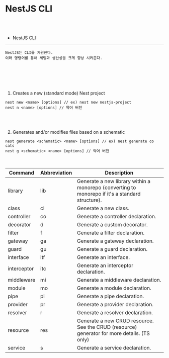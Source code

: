 # NestJS CLI

<br />
<br />

* NestJS CLI
---

```
NestJS는 CLI를 지원한다.
여러 명령어를 통해 세팅과 생산성을 크게 향상 시켜준다.
```

<br />
<br />
<br />
<br />

1. Creates a new (standard mode) Nest project

```npm
nest new <name> [options] // ex) nest new nestjs-project
nest n <name> [options] // 약어 버전
```

<br />
<br />

2. Generates and/or modifies files based on a schematic

```npm
nest generate <schematic> <name> [options] // ex) nest generate co cats
nest g <schematic> <name> [options] // 약어 버전
```

<br />

| Command     | Abbreviation | Description                                                   |
|-------------|--------------|---------------------------------------------------------------|
| library     | lib          | Generate a new library within a monorepo (converting to monorepo if it's a standard structure). |
| class       | cl           | Generate a new class.                                          |
| controller  | co           | Generate a controller declaration.                             |
| decorator   | d            | Generate a custom decorator.                                   |
| filter      | f            | Generate a filter declaration.                                 |
| gateway     | ga           | Generate a gateway declaration.                                |
| guard       | gu           | Generate a guard declaration.                                  |
| interface   | itf          | Generate an interface.                                         |
| interceptor | itc          | Generate an interceptor declaration.                           |
| middleware  | mi           | Generate a middleware declaration.                             |
| module      | mo           | Generate a module declaration.                                 |
| pipe        | pi           | Generate a pipe declaration.                                   |
| provider    | pr           | Generate a provider declaration.                               |
| resolver    | r            | Generate a resolver declaration.                               |
| resource    | res          | Generate a new CRUD resource. See the CRUD (resource) generator for more details. (TS only) |
| service     | s            | Generate a service declaration.                                |
